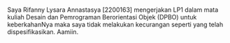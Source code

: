 ###
Saya Rifanny Lysara Annastasya [2200163] mengerjakan LP1 dalam mata kuliah
Desain dan Pemrograman Berorientasi Objek (DPBO) untuk keberkahanNya maka saya tidak
melakukan kecurangan seperti yang telah dispesifikasikan. Aamiin.
###
